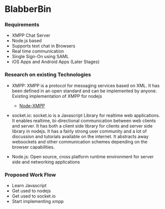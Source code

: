 # BlabberBin

### Requirements

* XMPP Chat Server 
* Node.js based
* Supports text chat in Browsers
* Real time communication
* Single Sign-On using SAML
* iOS Apps and Android Apps (Later Stages)
 
### Research on existing Technologies

* XMPP:
 XMPP is a protocol for messaging services based on XML. It has been defined in an
 open standard and can be implemented by anyone.  
 Existing implementation of XMPP for nodejs 
	* [Node-XMPP](https://github.com/node-xmpp/node-xmpp)

* socket.io:
 socket.io is a Javascript Library for realtime web applications. It enables realtime, bi-directional communication between web clients and server. It has both a client side library for clients and server side library in nodejs. It has a fairly strong user community and a lot of discussion and tutorials available on the internet. 
 It abstracts away websockets and other communication schemes depending on the browser capabilities.

* Node.js:
 Open source, cross platform runtime environment for server side and networking applications

### Proposed Work Flow 

* Learn Javascript
* Get used to nodejs
* Get used to socket.io
* Start implementing xmpp


